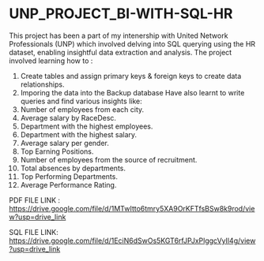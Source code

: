 # UNP_PROJECT_BI-WITH-SQL-HR
This project has been a part of my intenership with United Network Professionals (UNP) which involved delving 
into SQL querying using the HR dataset, enabling insightful data extraction and analysis.
The project involved learning how to :
1. Create tables and assign primary keys & foreign keys to create data relationships.
2. Imporing the data into the Backup database
Have also learnt to write queries and find various insights like:
1. Number of employees from each city.
2. Average salary by RaceDesc.
3. Department with the highest employees.
4. Department with the highest salary.
5. Average salary per gender.
6. Top Earning Positions.
7. Number of employees from the source of recruitment.
8. Total absences by departments.
9. Top Performing Departments.
10. Average Performance Rating.

PDF FILE LINK : https://drive.google.com/file/d/1MTwItto6tmry5XA9OrKFTfsBSw8k9rod/view?usp=drive_link

SQL FILE LINK: https://drive.google.com/file/d/1EciN6dSwOs5KGT6rfJPJxPlggcVyIl4g/view?usp=drive_link
